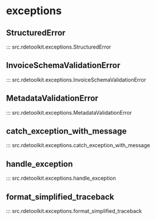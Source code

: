 # exceptions

## StructuredError

::: src.rdetoolkit.exceptions.StructuredError

## InvoiceSchemaValidationError

::: src.rdetoolkit.exceptions.InvoiceSchemaValidationError

## MetadataValidationError

::: src.rdetoolkit.exceptions.MetadataValidationError

## catch_exception_with_message

::: src.rdetoolkit.exceptions.catch_exception_with_message

## handle_exception

::: src.rdetoolkit.exceptions.handle_exception

## format_simplified_traceback

::: src.rdetoolkit.exceptions.format_simplified_traceback
